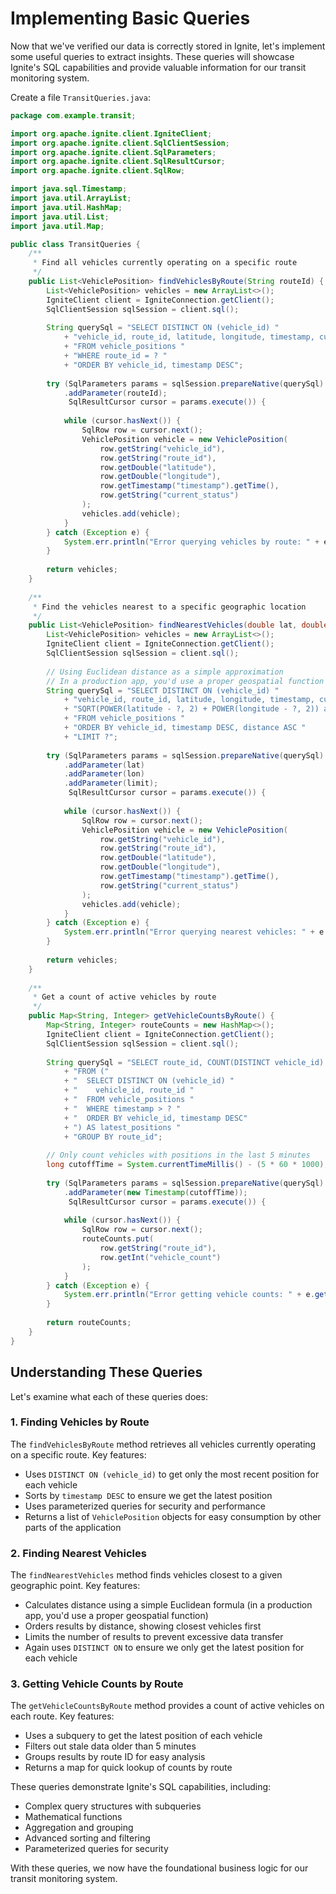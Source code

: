 # Implementing Basic Queries

Now that we've verified our data is correctly stored in Ignite, let's implement some useful queries to extract insights. These queries will showcase Ignite's SQL capabilities and provide valuable information for our transit monitoring system.

Create a file `TransitQueries.java`:

```java
package com.example.transit;

import org.apache.ignite.client.IgniteClient;
import org.apache.ignite.client.SqlClientSession;
import org.apache.ignite.client.SqlParameters;
import org.apache.ignite.client.SqlResultCursor;
import org.apache.ignite.client.SqlRow;

import java.sql.Timestamp;
import java.util.ArrayList;
import java.util.HashMap;
import java.util.List;
import java.util.Map;

public class TransitQueries {
    /**
     * Find all vehicles currently operating on a specific route
     */
    public List<VehiclePosition> findVehiclesByRoute(String routeId) {
        List<VehiclePosition> vehicles = new ArrayList<>();
        IgniteClient client = IgniteConnection.getClient();
        SqlClientSession sqlSession = client.sql();
        
        String querySql = "SELECT DISTINCT ON (vehicle_id) "
            + "vehicle_id, route_id, latitude, longitude, timestamp, current_status "
            + "FROM vehicle_positions "
            + "WHERE route_id = ? "
            + "ORDER BY vehicle_id, timestamp DESC";
        
        try (SqlParameters params = sqlSession.prepareNative(querySql)
            .addParameter(routeId);
             SqlResultCursor cursor = params.execute()) {
            
            while (cursor.hasNext()) {
                SqlRow row = cursor.next();
                VehiclePosition vehicle = new VehiclePosition(
                    row.getString("vehicle_id"),
                    row.getString("route_id"),
                    row.getDouble("latitude"),
                    row.getDouble("longitude"),
                    row.getTimestamp("timestamp").getTime(),
                    row.getString("current_status")
                );
                vehicles.add(vehicle);
            }
        } catch (Exception e) {
            System.err.println("Error querying vehicles by route: " + e.getMessage());
        }
        
        return vehicles;
    }
    
    /**
     * Find the vehicles nearest to a specific geographic location
     */
    public List<VehiclePosition> findNearestVehicles(double lat, double lon, int limit) {
        List<VehiclePosition> vehicles = new ArrayList<>();
        IgniteClient client = IgniteConnection.getClient();
        SqlClientSession sqlSession = client.sql();
        
        // Using Euclidean distance as a simple approximation
        // In a production app, you'd use a proper geospatial function
        String querySql = "SELECT DISTINCT ON (vehicle_id) "
            + "vehicle_id, route_id, latitude, longitude, timestamp, current_status, "
            + "SQRT(POWER(latitude - ?, 2) + POWER(longitude - ?, 2)) as distance "
            + "FROM vehicle_positions "
            + "ORDER BY vehicle_id, timestamp DESC, distance ASC "
            + "LIMIT ?";
        
        try (SqlParameters params = sqlSession.prepareNative(querySql)
            .addParameter(lat)
            .addParameter(lon)
            .addParameter(limit);
             SqlResultCursor cursor = params.execute()) {
            
            while (cursor.hasNext()) {
                SqlRow row = cursor.next();
                VehiclePosition vehicle = new VehiclePosition(
                    row.getString("vehicle_id"),
                    row.getString("route_id"),
                    row.getDouble("latitude"),
                    row.getDouble("longitude"),
                    row.getTimestamp("timestamp").getTime(),
                    row.getString("current_status")
                );
                vehicles.add(vehicle);
            }
        } catch (Exception e) {
            System.err.println("Error querying nearest vehicles: " + e.getMessage());
        }
        
        return vehicles;
    }
    
    /**
     * Get a count of active vehicles by route
     */
    public Map<String, Integer> getVehicleCountsByRoute() {
        Map<String, Integer> routeCounts = new HashMap<>();
        IgniteClient client = IgniteConnection.getClient();
        SqlClientSession sqlSession = client.sql();
        
        String querySql = "SELECT route_id, COUNT(DISTINCT vehicle_id) as vehicle_count "
            + "FROM ("
            + "  SELECT DISTINCT ON (vehicle_id) "
            + "    vehicle_id, route_id "
            + "  FROM vehicle_positions "
            + "  WHERE timestamp > ? "
            + "  ORDER BY vehicle_id, timestamp DESC"
            + ") AS latest_positions "
            + "GROUP BY route_id";
        
        // Only count vehicles with positions in the last 5 minutes
        long cutoffTime = System.currentTimeMillis() - (5 * 60 * 1000);
        
        try (SqlParameters params = sqlSession.prepareNative(querySql)
            .addParameter(new Timestamp(cutoffTime));
             SqlResultCursor cursor = params.execute()) {
            
            while (cursor.hasNext()) {
                SqlRow row = cursor.next();
                routeCounts.put(
                    row.getString("route_id"),
                    row.getInt("vehicle_count")
                );
            }
        } catch (Exception e) {
            System.err.println("Error getting vehicle counts: " + e.getMessage());
        }
        
        return routeCounts;
    }
}
```

## Understanding These Queries

Let's examine what each of these queries does:

### 1. Finding Vehicles by Route

The `findVehiclesByRoute` method retrieves all vehicles currently operating on a specific route. Key features:

- Uses `DISTINCT ON (vehicle_id)` to get only the most recent position for each vehicle
- Sorts by `timestamp DESC` to ensure we get the latest position
- Uses parameterized queries for security and performance
- Returns a list of `VehiclePosition` objects for easy consumption by other parts of the application

### 2. Finding Nearest Vehicles

The `findNearestVehicles` method finds vehicles closest to a given geographic point. Key features:

- Calculates distance using a simple Euclidean formula (in a production app, you'd use a proper geospatial function)
- Orders results by distance, showing closest vehicles first
- Limits the number of results to prevent excessive data transfer
- Again uses `DISTINCT ON` to ensure we only get the latest position for each vehicle

### 3. Getting Vehicle Counts by Route

The `getVehicleCountsByRoute` method provides a count of active vehicles on each route. Key features:

- Uses a subquery to get the latest position of each vehicle
- Filters out stale data older than 5 minutes
- Groups results by route ID for easy analysis
- Returns a map for quick lookup of counts by route

These queries demonstrate Ignite's SQL capabilities, including:
- Complex query structures with subqueries
- Mathematical functions
- Aggregation and grouping
- Advanced sorting and filtering
- Parameterized queries for security

With these queries, we now have the foundational business logic for our transit monitoring system.
